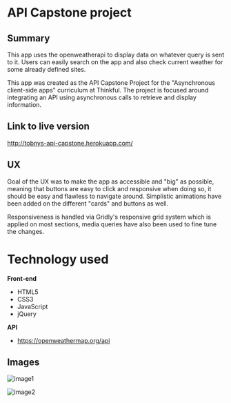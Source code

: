 # **API Capstone project**

## Summary
This app uses the openweatherapi to display data on whatever query is sent to it. Users can easily search on the app and also check current weather for some already defined sites.

This app was created as the API Capstone Project for the "Asynchronous client-side apps" curriculum at Thinkful. The project is focused around integrating an API using asynchronous calls to retrieve and display information.

## Link to live version
http://tobnys-api-capstone.herokuapp.com/

## UX
Goal of the UX was to make the app as accessible and "big" as possible, meaning that buttons are easy to click and responsive when doing so, it should be easy and flawless to navigate around. Simplistic animations have been added on the different "cards" and buttons as well.

Responsiveness is handled via Gridly's responsive grid system which is applied on most sections, media queries have also been used to fine tune the changes.

# Technology used
**Front-end**
 * HTML5
 * CSS3
 * JavaScript
 * jQuery 

**API**
* https://openweathermap.org/api

## Images
![image1](https://i.gyazo.com/105fcb454cfd1a06ee1248f232bfbd1d.png)

![image2](https://i.gyazo.com/2fd0a894e7fe002396c220659bab7788.png)
